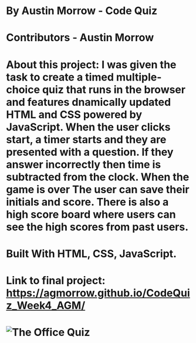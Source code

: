 # By Austin Morrow - Code Quiz
# Contributors - Austin Morrow
# About this project: I was given the task to create a timed multiple-choice quiz that runs in the browser and features dnamically updated HTML and CSS powered by JavaScript. When the user clicks start, a timer starts and they are presented with a question. If they answer incorrectly then time is subtracted from the clock. When the game is over The user can save their initials and score. There is also a high score board where users can see the high scores from past users.
# Built With HTML, CSS, JavaScript.
# Link to final project: https://agmorrow.github.io/CodeQuiz_Week4_AGM/
# ![The Office Quiz](https://user-images.githubusercontent.com/82473623/153061822-c8cc4221-1aac-492f-9b82-e7869b413093.gif)
